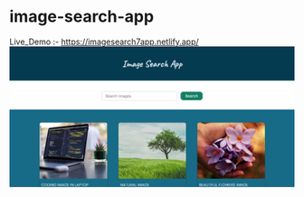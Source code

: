  # image-search-app 
 Live_Demo :- https://imagesearch7app.netlify.app/
 ![image alt](https://github.com/dipu004/_Search_Image_App/blob/0c0b1daa043b95cb27ce57ebcebccb527049ba93/p3-j.png)
